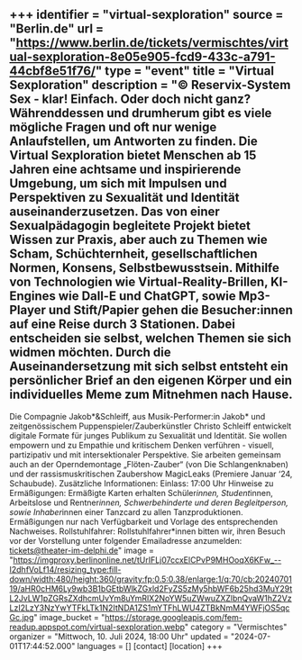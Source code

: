 +++
identifier = "virtual-sexploration"
source = "Berlin.de"
url = "https://www.berlin.de/tickets/vermischtes/virtual-sexploration-8e05e905-fcd9-433c-a791-44cbf8e51f76/"
type = "event"
title = "Virtual Sexploration"
description = "© Reservix-System
Sex - klar! Einfach. Oder doch nicht ganz?
Währenddessen und drumherum gibt es viele mögliche Fragen und oft nur wenige Anlaufstellen, um Antworten zu finden.
Die Virtual Sexploration bietet Menschen ab 15 Jahren eine achtsame und inspirierende Umgebung, um sich mit Impulsen und Perspektiven zu Sexualität und Identität auseinanderzusetzen. Das von einer Sexualpädagogin begleitete Projekt bietet Wissen zur Praxis, aber auch zu Themen wie Scham, Schüchternheit, gesellschaftlichen Normen, Konsens, Selbstbewusstsein.
Mithilfe von Technologien wie Virtual-Reality-Brillen, KI-Engines wie Dall-E und ChatGPT, sowie Mp3-Player und Stift/Papier gehen die Besucher:innen auf eine Reise durch 3 Stationen. Dabei entscheiden sie selbst, welchen Themen sie sich widmen möchten. Durch die Auseinandersetzung mit sich selbst entsteht ein persönlicher Brief an den eigenen Körper und ein individuelles Meme zum Mitnehmen nach Hause.
---
Die Compagnie Jakob*&Schleiff, aus Musik-Performer:in Jakob* und zeitgenössischem Puppenspieler/Zauberkünstler Christo Schleiff entwickelt digitale Formate für junges Publikum zu Sexualität und Identität. Sie wollen empowern und zu Empathie und kritischem Denken verführen - visuell, partizipativ und mit intersektionaler Perspektive. Sie arbeiten gemeinsam auch an der Operndemontage „Flöten-Zauber“ (von Die Schlangenknaben) und der rassismuskritischen Zaubershow MagicLeaks (Premiere Januar ‘24, Schaubude).
Zusätzliche Informationen: Einlass: 17:00 Uhr
Hinweise zu Ermäßigungen: Ermäßigte Karten erhalten Schüler*innen, Student*innen, Arbeitslose und Rentner*innen, Schwerbehinderte und deren Begleitperson, sowie Inhaber*innen einer Tanzcard zu allen Tanzproduktionen.
Ermäßigungen nur nach Verfügbarkeit und Vorlage des entsprechenden Nachweises.
Rollstuhlfahrer:
Rollstuhlfahrer*innen bitten wir, ihren Besuch vor der Vorstellung unter folgender Emailadresse anzumelden: tickets@theater-im-delphi.de"
image = "https://imgproxy.berlinonline.net/tUrIFLj07ccxElCPvP9MHOoqX6KFw_--I2dhfVoLf14/resizing_type:fill-down/width:480/height:360/gravity:fp:0.5:0.38/enlarge:1/q:70/cb:2024070119/aHR0cHM6Ly9wb3B1bGEtbWlkZGxld2FyZS5zMy5hbWF6b25hd3MuY29tL2JvLW1pZGRsZXdhcmUvYm8uYmRlX2NoYW5uZWwuZXZlbnQvaW1hZ2VzLzI2LzY3NzYwYTFkLTk1N2ItNDA1ZS1mYTFhLWU4ZTBkNmM4YWFjOS5qcGc.jpg"
image_bucket = "https://storage.googleapis.com/fem-readup.appspot.com/virtual-sexploration.webp"
category = "Vermischtes"
organizer = "Mittwoch, 10. Juli 2024, 18:00 Uhr"
updated = "2024-07-01T17:44:52.000"
languages = []
[contact]
[location]
+++